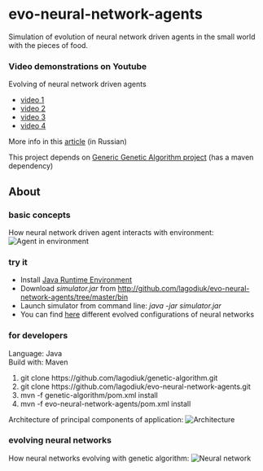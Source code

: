 evo-neural-network-agents
=========================

Simulation of evolution of neural network driven agents in the small world with the pieces of food.

### Video demonstrations on Youtube ###
Evolving of neural network driven agents
* [video 1](http://www.youtube.com/watch?v=QV1EML_BWDc)
* [video 2](http://www.youtube.com/watch?v=fxOeVCZmc1Y)
* [video 3](http://www.youtube.com/watch?v=hDnLhehf4lU)
* [video 4](http://www.youtube.com/watch?v=3nZETrsCMgw)

More info in this [article](http://habrahabr.ru/post/168067/) (in Russian)

This project depends on [Generic Genetic Algorithm project](http://github.com/lagodiuk/genetic-algorithm) (has a maven dependency)

## About ##

### basic concepts ###
How neural network driven agent interacts with environment:
![Agent in environment](https://raw.github.com/lagodiuk/evo-neural-network-agents/master/about/agent.png)

### try it ###
* Install [Java Runtime Environment](http://www.java.com/en/download/help/download_options.xml)
* Download <i>simulator.jar</i> from http://github.com/lagodiuk/evo-neural-network-agents/tree/master/bin
* Launch simulator from command line: <i>java -jar simulator.jar</i>
* You can find [here](http://github.com/lagodiuk/evo-neural-network-agents/tree/master/brains) different evolved configurations of neural networks


### for developers ###
Language: Java <br/>
Build with: Maven <br/>
<ol>
<li> git clone https://github.com/lagodiuk/genetic-algorithm.git </li>
<li> git clone https://github.com/lagodiuk/evo-neural-network-agents.git </li>
<li> mvn -f genetic-algorithm/pom.xml install </li>
<li> mvn -f evo-neural-network-agents/pom.xml install </li>
</ol>

Architecture of principal components of application:
![Architecture](https://raw.github.com/lagodiuk/evo-neural-network-agents/master/about/architecture.png)

### evolving neural networks ###
How neural networks evolving with genetic algorithm:
![Neural network](https://raw.github.com/lagodiuk/evo-neural-network-agents/master/about/nn_ga.png)
